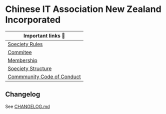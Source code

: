 # Chinese IT Association New Zealand Incorporated

| Important links :book:                                 |
|--------------------------------------------------------|
| [Soeciety Rules](Rules.md)
| [Commitee](Commitee.md) |
| [Membership](Membership.md) |
| [Soeciety Structure](Org-Chart.png) |
| [Commmunity Code of Conduct](Community_Code_of_Conduct.md) |

## Changelog

See [CHANGELOG.md](CHANGELOG.md)